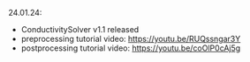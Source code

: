 24.01.24: 
- ConductivitySolver v1.1 released
- preprocessing tutorial video: https://youtu.be/RUQssngar3Y
- postprocessing tutorial video: https://youtu.be/coOlP0cAj5g
